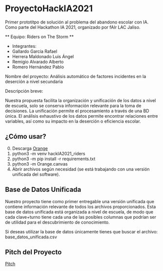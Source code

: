# ProyectoHackIA2021
Primer prototitpo de solución al problema del abandono escolar con IA. Como parte del Hackathon IA 2021, organizado por fAIr LAC Jaliso.

** Equipo: Riders on The Storm **
* Integrantes:
* Gallardo García Rafael
* Herrera Maldonado Luis Ángel
* Remigio Alvarado Alberto
* Romero Hernández Pablo

Nombre del proyecto: Análisis automático de factores incidentes en la deserción a nivel secundaria

Descripción breve:

Nuestra propuesta facilita la organización y unificación de los datos a nivel de escuela, solo se conserva información relevante para la toma de decisiones. La unificación permite el procesamiento a través de una BD única. El análisis exhaustivo de los datos permite encontrar relaciones entre variables, así como su impacto en la deserción o eficiencia escolar.

## ¿Cómo usar?
  0. Descarga [Orange](https://orangedatamining.com/)
  1. python3 -m venv hackIA2021_riders
  2. python3 -m pip install -r requirements.txt
  3. python3 -m Orange.canvas
  4. Abrir archivos según necesidad (se está trabajando con una versión unificada del software).

## Base de Datos Unificada
Nuestro proyecto tiene como primer entregable una versión unificada que contiene información relevante de todos los archivos proporcionados. Esta base de datos unificada está organizada a nivel de escuela, de modo que cada clave+turno tiene cada una de las posibles columnas que podrían ser de utilidad para el descubrimiento de conocimiento.

Si deseas utilizar la base de datos únicamente tienes que buscar el archivo: base_datos_unificada.csv

## Pitch del Proyecto
[Pitch](assets/Pitch.pdf)
